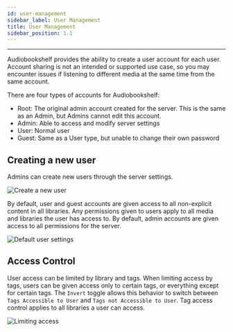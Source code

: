 ```yaml
---
id: user-management
sidebar_label: User Management
title: User Management
sidebar_position: 1.1
---
```


---

Audiobookshelf provides the ability to create a user account for each user. Account sharing is not an intended or supported use case, so you may encounter issues if listening to different media at the same time from the same account.

There are four types of accounts for Audiobookshelf:

- Root: The original admin account created for the server. This is the same as an Admin, but Admins cannot edit this account.
- Admin: Able to access and modify server settings
- User: Normal user
- Guest: Same as a User type, but unable to change their own password

## Creating a new user

Admins can create new users through the server settings.

![Create a new user](/pages/users/getting_to_user_creation.png)

By default, user and guest accounts are given access to all non-explicit content in all libraries. Any permissions given to users apply to all media and libraries the user has access to. By default, admin accounts are given access to all permissions for the server.

![Default user settings](/pages/users/user_default_settings.png)

## Access Control

User access can be limited by library and tags. When limiting access by tags, users can be given access only to certain tags, or everything except for certain tags. The `Invert` toggle allows this behavior to switch between `Tags Accessible to User` and `Tags not Accessible to User`. Tag access control applies to all libraries a user can access.

![Limiting access](/pages/users/user_limiting_access.png)
